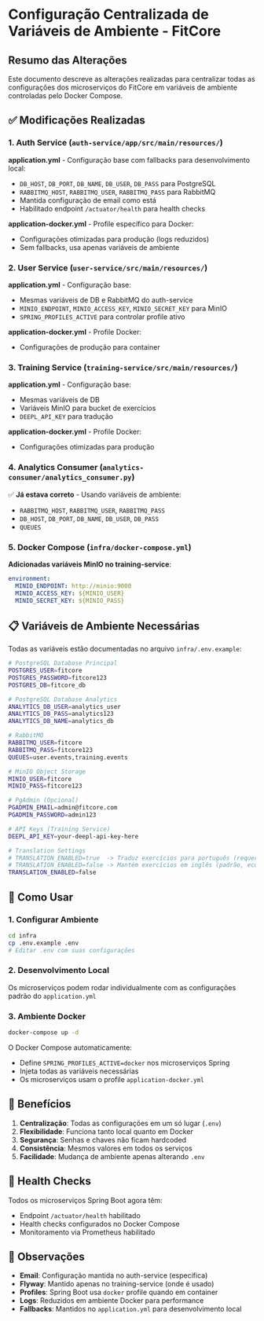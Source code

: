 # Configuração Centralizada de Variáveis de Ambiente - FitCore

## Resumo das Alterações

Este documento descreve as alterações realizadas para centralizar todas as configurações dos microserviços do FitCore em variáveis de ambiente controladas pelo Docker Compose.

## ✅ Modificações Realizadas

### 1. **Auth Service** (`auth-service/app/src/main/resources/`)

**application.yml** - Configuração base com fallbacks para desenvolvimento local:
- `DB_HOST`, `DB_PORT`, `DB_NAME`, `DB_USER`, `DB_PASS` para PostgreSQL
- `RABBITMQ_HOST`, `RABBITMQ_USER`, `RABBITMQ_PASS` para RabbitMQ
- Mantida configuração de email como está
- Habilitado endpoint `/actuator/health` para health checks

**application-docker.yml** - Profile específico para Docker:
- Configurações otimizadas para produção (logs reduzidos)
- Sem fallbacks, usa apenas variáveis de ambiente

### 2. **User Service** (`user-service/src/main/resources/`)

**application.yml** - Configuração base:
- Mesmas variáveis de DB e RabbitMQ do auth-service
- `MINIO_ENDPOINT`, `MINIO_ACCESS_KEY`, `MINIO_SECRET_KEY` para MinIO
- `SPRING_PROFILES_ACTIVE` para controlar profile ativo

**application-docker.yml** - Profile Docker:
- Configurações de produção para container

### 3. **Training Service** (`training-service/src/main/resources/`)

**application.yml** - Configuração base:
- Mesmas variáveis de DB
- Variáveis MinIO para bucket de exercícios
- `DEEPL_API_KEY` para tradução

**application-docker.yml** - Profile Docker:
- Configurações otimizadas para produção

### 4. **Analytics Consumer** (`analytics-consumer/analytics_consumer.py`)

✅ **Já estava correto** - Usando variáveis de ambiente:
- `RABBITMQ_HOST`, `RABBITMQ_USER`, `RABBITMQ_PASS`
- `DB_HOST`, `DB_PORT`, `DB_NAME`, `DB_USER`, `DB_PASS`
- `QUEUES`

### 5. **Docker Compose** (`infra/docker-compose.yml`)

**Adicionadas variáveis MinIO no training-service**:
```yaml
environment:
  MINIO_ENDPOINT: http://minio:9000
  MINIO_ACCESS_KEY: ${MINIO_USER}
  MINIO_SECRET_KEY: ${MINIO_PASS}
```

## 📋 Variáveis de Ambiente Necessárias

Todas as variáveis estão documentadas no arquivo `infra/.env.example`:

```bash
# PostgreSQL Database Principal
POSTGRES_USER=fitcore
POSTGRES_PASSWORD=fitcore123
POSTGRES_DB=fitcore_db

# PostgreSQL Database Analytics
ANALYTICS_DB_USER=analytics_user
ANALYTICS_DB_PASS=analytics123
ANALYTICS_DB_NAME=analytics_db

# RabbitMQ
RABBITMQ_USER=fitcore
RABBITMQ_PASS=fitcore123
QUEUES=user.events,training.events

# MinIO Object Storage
MINIO_USER=fitcore
MINIO_PASS=fitcore123

# PgAdmin (Opcional)
PGADMIN_EMAIL=admin@fitcore.com
PGADMIN_PASSWORD=admin123

# API Keys (Training Service)
DEEPL_API_KEY=your-deepl-api-key-here

# Translation Settings
# TRANSLATION_ENABLED=true  -> Traduz exercícios para português (requer API key válida)
# TRANSLATION_ENABLED=false -> Mantém exercícios em inglês (padrão, economiza API calls)
TRANSLATION_ENABLED=false
```

## 🚀 Como Usar

### 1. **Configurar Ambiente**
```bash
cd infra
cp .env.example .env
# Editar .env com suas configurações
```

### 2. **Desenvolvimento Local**
Os microserviços podem rodar individualmente com as configurações padrão do `application.yml`

### 3. **Ambiente Docker**
```bash
docker-compose up -d
```
O Docker Compose automaticamente:
- Define `SPRING_PROFILES_ACTIVE=docker` nos microserviços Spring
- Injeta todas as variáveis necessárias
- Os microserviços usam o profile `application-docker.yml`

## 🔧 Benefícios

1. **Centralização**: Todas as configurações em um só lugar (`.env`)
2. **Flexibilidade**: Funciona tanto local quanto em Docker
3. **Segurança**: Senhas e chaves não ficam hardcoded
4. **Consistência**: Mesmos valores em todos os serviços
5. **Facilidade**: Mudança de ambiente apenas alterando `.env`

## 🏥 Health Checks

Todos os microserviços Spring Boot agora têm:
- Endpoint `/actuator/health` habilitado
- Health checks configurados no Docker Compose
- Monitoramento via Prometheus habilitado

## 📝 Observações

- **Email**: Configuração mantida no auth-service (específica)
- **Flyway**: Mantido apenas no training-service (onde é usado)
- **Profiles**: Spring Boot usa `docker` profile quando em container
- **Logs**: Reduzidos em ambiente Docker para performance
- **Fallbacks**: Mantidos no `application.yml` para desenvolvimento local
